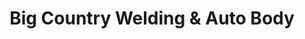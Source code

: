 ---
title: "Big Country Welding & Auto Body"
url: /wahoo/big-country-welding-und-auto-body/
shop: Autoteile
---